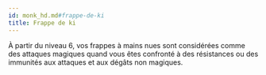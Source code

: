 ```yaml
---
id: monk_hd.md#frappe-de-ki
title: Frappe de ki
---
```


À partir du niveau 6, vos frappes à mains nues sont considérées comme des attaques magiques quand vous êtes confronté à des résistances ou des immunités aux attaques et aux dégâts non magiques.


